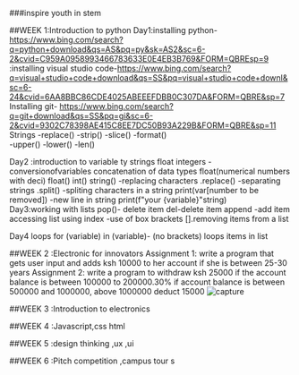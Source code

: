 ###inspire youth in stem

##WEEK 1:Introduction to python Day1:installing python- https://www.bing.com/search?q=python+download&qs=AS&pq=py&sk=AS2&sc=6-2&cvid=C959A0958993466783633E0E4EB3B769&FORM=QBREsp=9 :installing visual studio code-https://www.bing.com/search?q=visual+studio+code+download&qs=SS&pq=visual+studio+code+downl&sc=6-24&cvid=6AA8BBC86CDE4025ABEEEFDBB0C307DA&FORM=QBRE&sp=7 Installing git- https://www.bing.com/search?q=git+download&qs=SS&pq=gi&sc=6-2&cvid=9302C78398AE415C8EE7DC50B93A229B&FORM=QBRE&sp=11
Strings 
  -replace()
  -strip() 
  -slice() 
  -format()  
  -upper() 
  -lower() 
  -len()  

  Day2 :introduction to variable ty strings float integers
-conversionofvariables concatenation of data types float(numerical numbers with deci) float() int() string() -replacing characters .replace() -separating strings .split() -spliting characters in a string print(var[number to be removed]) -new line in string print(f"your {variable}"string)  
Day3:working with lists pop()- delete item del-delete item append -add item accessing list using index -use of box brackets [].removing items from a list
 
Day4
loops for (variable) in (variable)- (no brackets) loops items in list

##WEEK 2 :Electronic for innovators
        Assignment 1: write a program that gets user input and adds ksh 10000 to her account if she is between 25-30 years
        Assignment 2: write a program to withdraw ksh 25000 if the account balance is between 100000 to 200000.30% if account balance is between 500000 and 1000000, above 1000000 deduct 15000
        ![capture](./images/Capture.PNG)

##WEEK 3 :Introduction to electronics

##WEEK 4 :Javascript,css html

##WEEK 5 :design thinking ,ux ,ui

##WEEK 6 :Pitch competition ,campus tour
s

